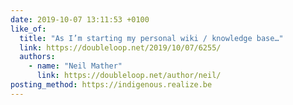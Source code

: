 ```yaml
---
date: 2019-10-07 13:11:53 +0100
like_of:
  title: "As I’m starting my personal wiki / knowledge base…"
  link: https://doubleloop.net/2019/10/07/6255/
  authors:
    - name: "Neil Mather"
      link: https://doubleloop.net/author/neil/
posting_method: https://indigenous.realize.be
---
```

